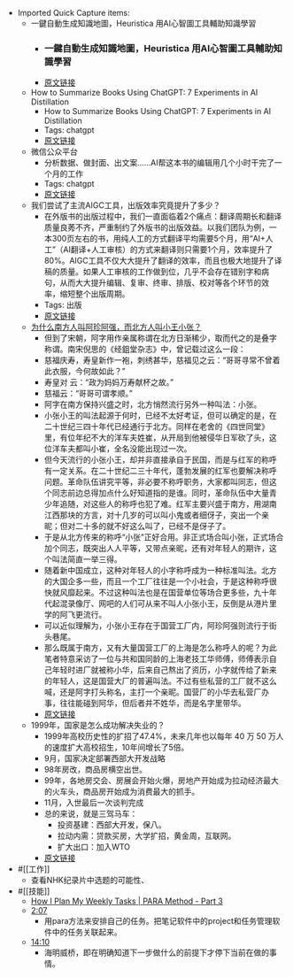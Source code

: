 - Imported Quick Capture items:
    - 一鍵自動生成知識地圖，Heuristica 用AI心智圖工具輔助知識學習
        - ### 一鍵自動生成知識地圖，Heuristica 用AI心智圖工具輔助知識學習 
        - [原文链接](https://www.playpcesor.com/2023/06/heuristica-ai.html)
    - How to Summarize Books Using ChatGPT: 7 Experiments in AI Distillation
        - How to Summarize Books Using ChatGPT: 7 Experiments in AI Distillation
        - Tags: chatgpt
        - [原文链接](https://fortelabs.com/blog/how-to-summarize-books-using-chatgpt/)
    - 微信公众平台
        - 分析数据、做封面、出文案……AI帮这本书的编辑用几个小时干完了一个月的工作
        - Tags: chatgpt
        - [原文链接](https://mp.weixin.qq.com/s?__biz=MjM5OTU5MDYyMw==&mid=2653426627&idx=1&sn=5ffb454c8807387593616dcdf530f21c&chksm=bce59c738b9215650a501a4fc38224936bd313181415b6c8ec22165b2225c267640159e9cad4&mpshare=1&scene=1&srcid=0524l5i9o4WTmxPRPxjNfwMQ&sharer_sharetime=1684916825826&sharer_shareid=c51b7b13a0b085484bc7a81d87b76e86)
    - 我们尝试了主流AIGC工具，出版效率究竟提升了多少？
        - 在外版书的出版过程中，我们一直面临着2个痛点：翻译周期长和翻译质量良莠不齐，严重制约了外版书的出版效益。以我们团队为例，一本300页左右的书，用纯人工的方式翻译平均需要5个月，用“AI+人工”（AI翻译+人工审核）的方式来翻译则只需要1个月，效率提升了80%。AIGC工具不仅大大提升了翻译的效率，而且也极大地提升了译稿的质量。如果人工审核的工作做到位，几乎不会存在错别字和病句，从而大大提升编辑、复审、终审、排版、校对等各个环节的效率，缩短整个出版周期。
        - Tags: 出版
        - [原文链接](https://mp.weixin.qq.com/s?__biz=MjM5OTU5MDYyMw==&mid=2653427628&idx=1&sn=111f56564b70d5ffd59c08ca38421294&chksm=bce5981c8b92110a1486e3d9df786fa79d7f188ee08c622cff283f612af10b579cdc0d9caa3c&mpshare=1&scene=1&srcid=0609d1SeNou0tyoXdoHnpTwm&sharer_sharetime=1686297729285&sharer_shareid=c51b7b13a0b085484bc7a81d87b76e86)
    - [为什么南方人叫阿珍阿强，而北方人叫小王小张？](https://mp.weixin.qq.com/s?__biz=MzI2NjAzNzA4OQ==&mid=2650025135&idx=1&sn=2f15b2eb2b8126f5de2ebbc407f21e6d&chksm=f294bea1c5e337b75b267aad51c3deb032bfbcdfa4f02727ebb9ba8179f374a32369433af606&mpshare=1&scene=1&srcid=0529x79HDWelajmZUnDqAL0y&sharer_sharetime)
        - 但到了宋朝，阿字用作亲属称谓在北方日渐稀少，取而代之的是叠字称谓。南宋倪思的《经鉏堂杂志》中，曾记载过这么一段：
        - 慈福庆寿，寿皇新作一袍，刺绣甚华，慈福见之云：“哥哥寻常不曾着此衣服，今何故如此？”
        - 寿皇对 云：“政为妈妈万寿献杯之故。”
        - 慈福云：“哥哥可谓孝顺。”
        - 阿字在南方保持兴盛之时，北方悄然流行另外一种叫法：小张。
        - 小张小王的叫法起源于何时，已经不太好考证，但可以确定的是，在二十世纪三四十年代已经通行于北方。同样在老舍的《四世同堂》里，有位年纪不大的洋车夫姓崔，从开局到他被侵华日军砍了头，这位洋车夫都叫小崔，全名没能出现过一次。
        - 但今天流行的小张小王，却并非直接承自于民国，而是与红军的称呼有一定关系。在二十世纪二三十年代，蓬勃发展的红军也要解决称呼问题。革命队伍讲究平等，非必要不称呼职务，大家都叫同志，但这个同志前边总得加点什么好知道指的是谁。同时，革命队伍中大量青少年追随，对这些人的称呼也犯了难。红军主要兴盛于南方，用湖南江西那块的方言，对十几岁的可以叫小鬼或者细伢子，突出一个亲昵；但对二十多的就不好这么叫了，已经不是伢子了。
        - 于是从北方传来的称呼“小张”正好合用。非正式场合叫小张，正式场合加个同志，既突出人人平等，又带点亲昵，还有对年轻人的期许，这个叫法简直一举三得。
        - 随着新中国成立，这种对年轻人的小字称呼成为一种标准叫法。北方的大国企多一些，而且一个工厂往往是一个小社会，于是这种称呼很快就风靡起来。不过这种叫法也是在国营单位等场合更多些，九十年代起混录像厅、网吧的人们可从来不叫人小张小王，反倒是从港片里学的阿飞更流行。
        - 可以近似理解为，小张小王存在于国营工厂内，阿珍阿强则流行于街头巷尾。
        - 那么既属于南方，又有大量国营工厂的上海是怎么称呼人的呢？为此笔者特意采访了一位与共和国同龄的上海老技工华师傅，师傅表示自己年轻时进厂就被称小华，后来自己熬出了资历，小字就传给了新来的年轻人，这是国营大厂的普遍叫法。不过有些私营的工厂就不这么喊，还是阿字打头称名，主打一个亲昵。国营厂的小华去私营厂办事，往往能碰到阿华，但后者并不姓华，而是名字里带华。
        - [原文链接](https://mp.weixin.qq.com/s?__biz=MzI2NjAzNzA4OQ==&mid=2650025135&idx=1&sn=2f15b2eb2b8126f5de2ebbc407f21e6d&chksm=f294bea1c5e337b75b267aad51c3deb032bfbcdfa4f02727ebb9ba8179f374a32369433af606&mpshare=1&scene=1&srcid=0529x79HDWelajmZUnDqAL0y&sharer_sharetime=1685324600193&sharer_shareid=c51b7b13a0b085484bc7a81d87b76e86)
    - 1999年，国家是怎么成功解决失业的？
        - 1999年高校历史性的扩招了47.4%，未来几年也以每年 40 万 50 万人的速度扩大高校招生，10年间增长了5倍。
        - 9月，国家决定部署西部大开发战略  
        - 98年房改，商品房横空出世。  
        - 99年，各地房交会、房展会开始火爆，房地产开始成为拉动经济最大的火车头，商品房开始成为消费最大的抓手。
        - 11月，入世最后一次谈判完成
        - 总的来说，就是三驾马车：  
            - 投资基建：西部大开发，保八。  
            - 拉动内需：贷款买房，大学扩招，黄金周，互联网。  
            - 扩大出口：加入WTO
        - [原文链接](https://mp.weixin.qq.com/s?__biz=MzA4Mzg3MjExNQ==&mid=2653994827&idx=1&sn=33e4c8cb108e56c7f1200fb29f0e9254&chksm=842bcf57b35c4641f0f6d2902d809037bdffed8609e3ca5b02651bd050ed67f325ae099ea88a&mpshare=1&scene=1&srcid=0529e6CjaNoGs1nO0iYbmlgb&sharer_sharetime=1685329253796&sharer_shareid=c51b7b13a0b085484bc7a81d87b76e86)
- #[[工作]]
    - 查看NHK纪录片中选题的可能性、
- #[[技能]]
    - [How I Plan My Weekly Tasks | PARA Method - Part 3](https://www.youtube.com/watch?v=MyWmGDnWhjE&list=TLGGXujRMX9-kRgwOTA4MjAyMw)
    - [2:07](https://www.youtube.com/watch?v=MyWmGDnWhjE&list=TLGGXujRMX9-kRgwOTA4MjAyMw&t=127)
        - 用para方法来安排自己的任务。把笔记软件中的project和任务管理软件中的任务关联起来。
    - [14:10](https://www.youtube.com/watch?v=MyWmGDnWhjE&list=TLGGXujRMX9-kRgwOTA4MjAyMw&t=850)
        - 海明威桥，即在明确知道下一步做什么的前提下才停下当前在做的事情。
